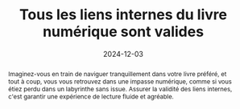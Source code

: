 ---
title: Tous les liens internes du livre numérique sont valides
abstract: Imaginez-vous en train de naviguer tranquillement dans votre livre préféré, et tout à coup, vous vous retrouvez dans une impasse numérique, comme si vous étiez perdu dans un labyrinthe sans issue. Assurer la validité des liens internes, c'est  garantir une expérience de lecture fluide et agréable.
categories: 
    - "Liens"
agrege: O4147-E051
opquast: '4 147'
indiceebook: '51'
description: "Règle n° 051"
before: "050"
weight: "051"
after: "052"
actif: '1'
layout: rules
date: 2024-12-03
tags: 
    - "Utilisabilité"
    - "Confiance"
objectif: 
    - "Faciliter un accès rapide à tous les contenus"
    - "Éviter les déceptions"
Meo: 
    - "S'assurer que l'outil utilisé pour la rédaction des contenus possède une gestion satisfaisante et cohérente des hyperliens internes."
Controle: 
    - "Lancer régulièrement un contrôle de la validité de l'ensemble des liens"
epubcheck: true
ace: false
humancheck: false
ReadiumGoToolkit: 
Source: 
    - "Opquast"
Referentiel: 
    - "EPUB Accessibility 1.1](https://www.w3.org/TR/epub-a11y-11/)"
steps: 
    - "Conception"
    - "Fabrication"
---